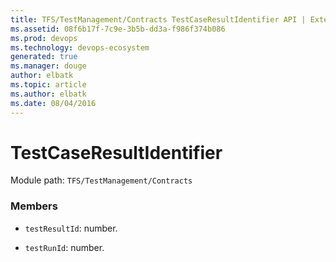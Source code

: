 ```yaml
---
title: TFS/TestManagement/Contracts TestCaseResultIdentifier API | Extensions for Visual Studio Team Services
ms.assetid: 08f6b17f-7c9e-3b5b-dd3a-f986f374b086
ms.prod: devops
ms.technology: devops-ecosystem
generated: true
ms.manager: douge
author: elbatk
ms.topic: article
ms.author: elbatk
ms.date: 08/04/2016
---
```


# TestCaseResultIdentifier

Module path: `TFS/TestManagement/Contracts`


### Members

* `testResultId`: number. 

* `testRunId`: number. 

